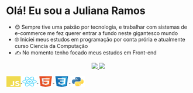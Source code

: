 # Olá! Eu sou a Juliana Ramos

- 😊 Sempre tive uma paixão por tecnologia, e trabalhar com sistemas de e-commerce me fez querer entrar a fundo neste gigantesco mundo
- 🤓 Iniciei meus estudos em programação por conta prória e atualmente curso Ciencia da Computação
- ✍ No momento tenho focado meus estudos em Front-end  

<div align="center">
  <a href="https://github.com/Ju22r">
  <img height="180em" src="https://github-readme-stats.vercel.app/api?username=Juliana&show_icons=true&theme=dracula&include_all_commits=true&count_private=true"/>
  <img height="180em" src="https://github-readme-stats.vercel.app/api/top-langs/?username=Juliana&layout=compact&langs_count=7&theme=dracula"/>
</div> 

<div style="display: inline_block"><br>
  <img align="center" alt="Ju-Js" height="30" width="40" src="https://raw.githubusercontent.com/devicons/devicon/master/icons/javascript/javascript-plain.svg">
  <img align="center" alt="Ju-React" height="30" width="40" src="https://raw.githubusercontent.com/devicons/devicon/master/icons/react/react-original.svg">
  <img align="center" alt="Ju-HTML" height="30" width="40" src="https://raw.githubusercontent.com/devicons/devicon/master/icons/html5/html5-original.svg">
  <img align="center" alt="Ju-CSS" height="30" width="40" src="https://raw.githubusercontent.com/devicons/devicon/master/icons/css3/css3-original.svg">
  <img align="center" alt="Ju-Python" height="30" width="40" src="https://raw.githubusercontent.com/devicons/devicon/master/icons/python/python-original.svg">

</div>

 ##
